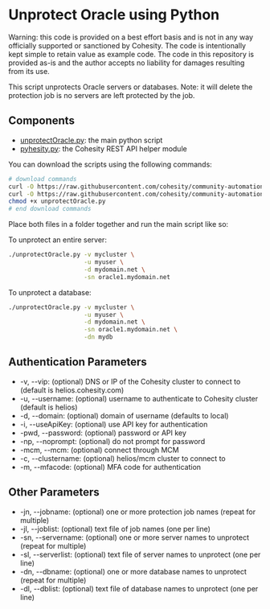 # Unprotect Oracle using Python

Warning: this code is provided on a best effort basis and is not in any way officially supported or sanctioned by Cohesity. The code is intentionally kept simple to retain value as example code. The code in this repository is provided as-is and the author accepts no liability for damages resulting from its use.

This script unprotects Oracle servers or databases. Note: it will delete the protection job is no servers are left protected by the job.

## Components

* [unprotectOracle.py](https://raw.githubusercontent.com/cohesity/community-automation-samples/main/oracle/python/unprotectOracle/unprotectOracle.py): the main python script
* [pyhesity.py](https://raw.githubusercontent.com/cohesity/community-automation-samples/main/python/pyhesity/pyhesity.py): the Cohesity REST API helper module

You can download the scripts using the following commands:

```bash
# download commands
curl -O https://raw.githubusercontent.com/cohesity/community-automation-samples/main/oracle/python/unprotectOracle/unprotectOracle.py
curl -O https://raw.githubusercontent.com/cohesity/community-automation-samples/main/python/pyhesity.py
chmod +x unprotectOracle.py
# end download commands
```

Place both files in a folder together and run the main script like so:

To unprotect an entire server:

```bash
./unprotectOracle.py -v mycluster \
                     -u myuser \
                     -d mydomain.net \
                     -sn oracle1.mydomain.net
```

To unprotect a database:

```bash
./unprotectOracle.py -v mycluster \
                     -u myuser \
                     -d mydomain.net \
                     -sn oracle1.mydomain.net \
                     -dn mydb
```

## Authentication Parameters

* -v, --vip: (optional) DNS or IP of the Cohesity cluster to connect to (default is helios.cohesity.com)
* -u, --username: (optional) username to authenticate to Cohesity cluster (default is helios)
* -d, --domain: (optional) domain of username (defaults to local)
* -i, --useApiKey: (optional) use API key for authentication
* -pwd, --password: (optional) password or API key
* -np, --noprompt: (optional) do not prompt for password
* -mcm, --mcm: (optional) connect through MCM
* -c, --clustername: (optional) helios/mcm cluster to connect to
* -m, --mfacode: (optional) MFA code for authentication

## Other Parameters

* -jn, --jobname: (optional) one or more protection job names (repeat for multiple)
* -jl, --joblist: (optional) text file of job names (one per line)
* -sn, --servername: (optional) one or more server names to unprotect (repeat for multiple)
* -sl, --serverlist: (optional) text file of server names to unprotect (one per line)
* -dn, --dbname: (optional) one or more database names to unprotect (repeat for multiple)
* -dl, --dblist: (optional) text file of database names to unprotect (one per line)

